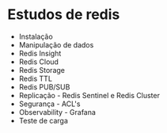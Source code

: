 # Estudos de redis
- Instalação
- Manipulação de dados
- Redis Insight
- Redis Cloud
- Redis Storage
- Redis TTL
- Redis PUB/SUB
- Replicação - Redis Sentinel e Redis Cluster
- Segurança - ACL's
- Observability - Grafana
- Teste de carga
